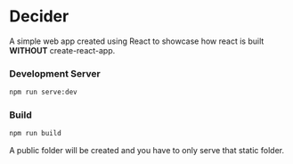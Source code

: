 # Decider

A simple web app created using React to showcase how react is built __WITHOUT__ create-react-app.

### Development Server

```sh
npm run serve:dev
```

### Build

```sh
npm run build
```

A public folder will be created and you have to only serve that static folder.